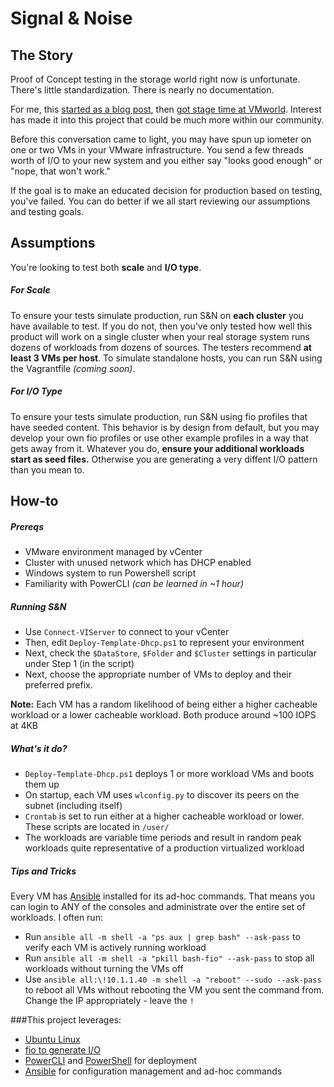 # Signal & Noise
<!--*A workload generation for the modern architecture*-->
 

## The Story
Proof of Concept testing in the storage world right now is unfortunate. There's little standardization. There is nearly no documentation. 

For me, this [started as a blog post](http://blog.infinio.com/workload-generation-youre-doing-it-wrong), then [got stage time at VMworld](https://www.youtube.com/watch?v=2ZxHF6jXhgY). Interest has made it into this project that could be much more within our community.

Before this conversation came to light, you may have spun up iometer on one or two VMs in your VMware infrastructure. You send a few threads worth of I/O to your new system and you either say "looks good enough" or "nope, that won't work." 

If the goal is to make an educated decision for production based on testing, you've failed. You can do better if we all start reviewing our assumptions and testing goals.




## Assumptions
You're looking to test both **scale** and **I/O type**. 

##### For Scale
To ensure your tests simulate production, run S&N on **each cluster** you have available to test. If you do not, then you've only tested how well this product will work on a single cluster when your real storage system runs dozens of workloads from dozens of sources. The testers recommend **at least 3 VMs per host**. To simulate standalone hosts, you can run S&N using the Vagrantfile *(coming soon)*.

##### For I/O Type
To ensure your tests simulate production, run S&N using fio profiles that have seeded content. This behavior is by design from default, but you may develop your own fio profiles or use other example profiles in a way that gets away from it. Whatever you do, **ensure your additional workloads start as seed files.** Otherwise you are generating a very diffent I/O pattern than you mean to. 

## How-to

##### Prereqs
* VMware environment managed by vCenter
* Cluster with unused network which has DHCP enabled
* Windows system to run Powershell script
* Familiarity with PowerCLI *(can be learned in ~1 hour)*

##### Running S&N
* Use `Connect-VIServer` to connect to your vCenter
* Then, edit `Deploy-Template-Dhcp.ps1` to represent your environment
* Next, check the `$DataStore`, `$Folder` and `$Cluster` settings in particular under Step 1 (in the script)
* Next, choose the appropriate number of VMs to deploy and their preferred prefix.

**Note:** Each VM has a random likelihood of being either a higher cacheable workload or a lower cacheable workload. Both produce around ~100 IOPS at 4KB

##### What's it do?
* `Deploy-Template-Dhcp.ps1` deploys 1 or more workload VMs and boots them up
* On startup, each VM uses `wlconfig.py` to discover its peers on the subnet (including itself)
* `Crontab` is set to run either at a higher cacheable workload or lower. These scripts are located in `/user/`
* The workloads are variable time periods and result in random peak workloads quite representative of a production virtualized workload

##### Tips and Tricks
Every VM has [Ansible](http://docs.ansible.com/intro_getting_started.html) installed for its ad-hoc commands. That means you can login to ANY of the consoles and administrate over the entire set of workloads. I often run: 
* Run `ansible all -m shell -a "ps aux | grep bash" --ask-pass` to verify each VM is actively running workload
* Run `ansible all -m shell -a "pkill bash-fio" --ask-pass` to stop all workloads without turning the VMs off
* Use `ansible all:\!10.1.1.40 -m shell -a "reboot" --sudo --ask-pass` to reboot all VMs without rebooting the VM you sent the command from. Change the IP appropriately - leave the `!`

###This project leverages: 
* [Ubuntu Linux](http://www.ubuntu.com/)
* [fio to generate I/O](http://linux.die.net/man/1/fio)
* [PowerCLI](https://www.vmware.com/support/developer/PowerCLI/PowerCLI55R2/powercli55r2-releasenotes.html) and [PowerShell](http://powershell.com/cs/) for deployment
* [Ansible](http://docs.ansible.com/intro_getting_started.html) for configuration management and ad-hoc commands

